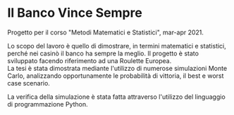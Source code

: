 # Il Banco Vince Sempre
Progetto per il corso "Metodi Matematici e Statistici", mar-apr 2021.

Lo scopo del lavoro è quello di dimostrare, in termini matematici e statistici, perché nei casinò il banco ha sempre la meglio. Il progetto è stato sviluppato facendo riferimento ad una Roulette Europea. <br>
La tesi è stata dimostrata mediante l'utilizzo di numerose simulazioni Monte Carlo, analizzando opportunamente le probabilità di vittoria, il best e worst case scenario. <br>

La verifica della simulazione è stata fatta attraverso l'utilizzo del linguaggio di programmazione Python.
